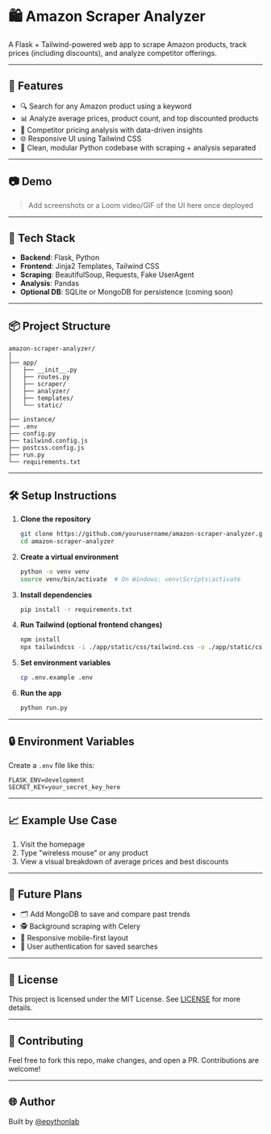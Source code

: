 # 🛍️ Amazon Scraper Analyzer

A Flask + Tailwind-powered web app to scrape Amazon products, track prices (including discounts), and analyze competitor offerings.

---

## 🚀 Features

- 🔍 Search for any Amazon product using a keyword
- 📊 Analyze average prices, product count, and top discounted products
- 🧠 Competitor pricing analysis with data-driven insights
- 🌐 Responsive UI using Tailwind CSS
- 🧼 Clean, modular Python codebase with scraping + analysis separated

---

## 📷 Demo

> Add screenshots or a Loom video/GIF of the UI here once deployed

---

## 🧰 Tech Stack

- **Backend**: Flask, Python
- **Frontend**: Jinja2 Templates, Tailwind CSS
- **Scraping**: BeautifulSoup, Requests, Fake UserAgent
- **Analysis**: Pandas
- **Optional DB**: SQLite or MongoDB for persistence (coming soon)

---

## 📦 Project Structure

```
amazon-scraper-analyzer/
│
├── app/
│   ├── __init__.py
│   ├── routes.py
│   ├── scraper/
│   ├── analyzer/
│   ├── templates/
│   └── static/
│
├── instance/
├── .env
├── config.py
├── tailwind.config.js
├── postcss.config.js
├── run.py
└── requirements.txt
```

---

## 🛠️ Setup Instructions

1. **Clone the repository**
   ```bash
   git clone https://github.com/yourusername/amazon-scraper-analyzer.git
   cd amazon-scraper-analyzer
   ```

2. **Create a virtual environment**
   ```bash
   python -m venv venv
   source venv/bin/activate  # On Windows: venv\Scripts\activate
   ```

3. **Install dependencies**
   ```bash
   pip install -r requirements.txt
   ```

4. **Run Tailwind (optional frontend changes)**
   ```bash
   npm install
   npx tailwindcss -i ./app/static/css/tailwind.css -o ./app/static/css/output.css --watch
   ```

5. **Set environment variables**
   ```bash
   cp .env.example .env
   ```

6. **Run the app**
   ```bash
   python run.py
   ```

---

## 🔒 Environment Variables

Create a `.env` file like this:

```
FLASK_ENV=development
SECRET_KEY=your_secret_key_here
```

---

## 📈 Example Use Case

1. Visit the homepage
2. Type "wireless mouse" or any product
3. View a visual breakdown of average prices and best discounts

---

## 📌 Future Plans

- 🗂️ Add MongoDB to save and compare past trends
- 🕵️ Background scraping with Celery
- 📱 Responsive mobile-first layout
- 🔐 User authentication for saved searches

---

## 📄 License

This project is licensed under the MIT License. See [LICENSE](LICENSE) for more details.

---

## 🤝 Contributing

Feel free to fork this repo, make changes, and open a PR. Contributions are welcome!

---

## 🌐 Author

Built by [@epythonlab](https://github.com/epythonlab2)
